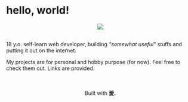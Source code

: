 # hello, world!
<div align="center">
  <img src="https://go-skill-icons.vercel.app/api/icons?i=html,css,js,php,mysql,apache,git,github,linux,popos,bash,vscode,cloudflare,firefox,duckduckgo,arduino&theme=dark&perline=11">
</div>

<br>

18 y.o. self-learn web developer, building _"somewhat useful"_ stuffs and putting it out on the internet.

My projects are for personal and hobby purpose (for now). Feel free to check them out. Links are provided.

<br>
<br>

<div align="center">
  Built with <strong>愛.</strong>
</div>
